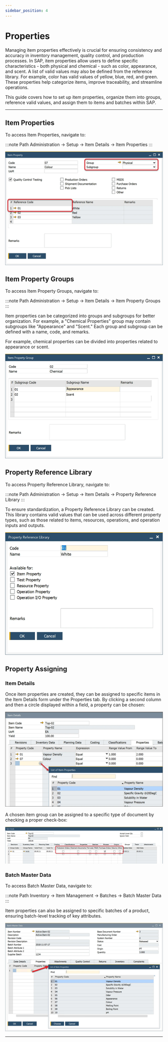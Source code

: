 ```yaml
---
sidebar_position: 4
---
```


# Properties

Managing item properties effectively is crucial for ensuring consistency and accuracy in inventory management, quality control, and production processes. In SAP, item properties allow users to define specific characteristics - both physical and chemical - such as color, appearance, and scent. A list of valid values may also be defined from the reference library. For example, color has valid values of yellow, blue, red, and green. These properties help categorize items, improve traceability, and streamline operations.

This guide covers how to set up item properties, organize them into groups, reference valid values, and assign them to items and batches within SAP.

---

## Item Properties

To access Item Properties, navigate to:

:::note Path
    Administration → Setup → Item Details → Item Properties
:::

![General](./media/item-properties/item-property-general.webp)

## Item Property Groups

To access Item Property Groups, navigate to:

:::note Path
    Administration → Setup → Item Details → Item Property Groups
:::

Item properties can be categorized into groups and subgroups for better organization. For example, a "Chemical Properties" group may contain subgroups like "Appearance" and "Scent." Each group and subgroup can be defined with a name, code, and remarks.

For example, chemical properties can be divided into properties related to appearance or scent.

![Group](./media/item-properties/item-property-group-general.webp)

## Property Reference Library

To access Property Reference Library, navigate to:

:::note Path
    Administration → Setup → Item Details → Property Reference Library
:::

To ensure standardization, a Property Reference Library can be created. This library contains valid values that can be used across different property types, such as those related to items, resources, operations, and operation inputs and outputs.

![Property Reference](./media/item-properties/property-reference-library.webp)

## Property Assigning

### Item Details

Once item properties are created, they can be assigned to specific items in the Item Details form under the Properties tab. By clicking a second column and then a circle displayed within a field, a property can be chosen:

![CFL](./media/item-properties/item-details-cfl.webp)

A chosen item group can be assigned to a specific type of document by checking a proper check-box:

![Assign to document](./media/item-properties/item-groups-assigned-to-documents.webp)

### Batch Master Data

To access Batch Master Data, navigate to:

:::note Path
    Inventory → Item Management → Batches → Batch Master Data
:::

Item properties can also be assigned to specific batches of a product, ensuring batch-level tracking of key attributes.

![Batch](./media/item-properties/batch-master-data-properties.webp)

---
